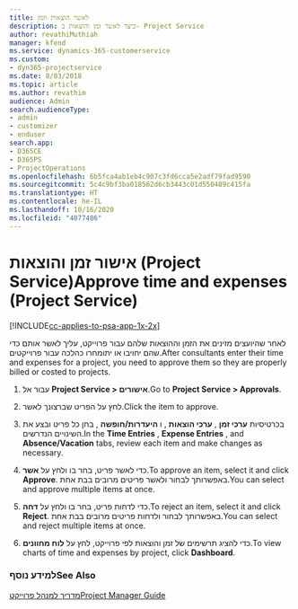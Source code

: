 ```yaml
---
title: לאשר הוצאות וזמן
description: כיצד לאשר זמן והוצאות ב- Project Service
author: revathiMuthiah
manager: kfend
ms.service: dynamics-365-customerservice
ms.custom:
- dyn365-projectservice
ms.date: 8/03/2018
ms.topic: article
ms.author: revathim
audience: Admin
search.audienceType:
- admin
- customizer
- enduser
search.app:
- D365CE
- D365PS
- ProjectOperations
ms.openlocfilehash: 6b5fca4ab1eb4c907c3fd6cca5e2adf79fad9590
ms.sourcegitcommit: 5c4c9bf3ba018562d6cb3443c01d550489c415fa
ms.translationtype: HT
ms.contentlocale: he-IL
ms.lasthandoff: 10/16/2020
ms.locfileid: "4077486"
---
```

# <a name="approve-time-and-expenses-project-service"></a><span data-ttu-id="915c2-103">אישור זמן והוצאות (Project Service)</span><span class="sxs-lookup"><span data-stu-id="915c2-103">Approve time and expenses (Project Service)</span></span>

[!INCLUDE[cc-applies-to-psa-app-1x-2x](../includes/cc-applies-to-psa-app-1x-2x.md)]

<span data-ttu-id="915c2-104">לאחר שהיועצים מזינים את הזמן וההוצאות שלהם עבור פרוייקט, עליך לאשר אותם כדי שהם יחויבו או יתומחרו כהלכה עבור פרוייקטים.</span><span class="sxs-lookup"><span data-stu-id="915c2-104">After consultants enter their time and expenses for a project, you need to approve them so they are properly billed or costed to projects.</span></span>  
  
1.  <span data-ttu-id="915c2-105">עבור אל **Project Service > אישורים**.</span><span class="sxs-lookup"><span data-stu-id="915c2-105">Go to **Project Service > Approvals**.</span></span>  
  
2.  <span data-ttu-id="915c2-106">לחץ על הפריט שברצונך לאשר.</span><span class="sxs-lookup"><span data-stu-id="915c2-106">Click the item to approve.</span></span>  
  
3.  <span data-ttu-id="915c2-107">בכרטיסיות **ערכי זמן** , **ערכי הוצאות** , ו **היעדרות/חופשה** , בחן כל פריט ובצע את השינויים הנדרשים.</span><span class="sxs-lookup"><span data-stu-id="915c2-107">In the **Time Entries** , **Expense Entries** , and **Absence/Vacation** tabs, review each item and make changes as necessary.</span></span>  
  
4.  <span data-ttu-id="915c2-108">כדי לאשר פריט, בחר בו ולחץ על **אשר**.</span><span class="sxs-lookup"><span data-stu-id="915c2-108">To approve an item, select it and click **Approve**.</span></span> <span data-ttu-id="915c2-109">באפשרותך לבחור ולאשר פריטים מרובים בבת אחת.</span><span class="sxs-lookup"><span data-stu-id="915c2-109">You can select and approve multiple items at once.</span></span>  
  
5.  <span data-ttu-id="915c2-110">כדי לדחות פריט, בחר בו ולחץ על **דחה**.</span><span class="sxs-lookup"><span data-stu-id="915c2-110">To reject an item, select it and click **Reject**.</span></span> <span data-ttu-id="915c2-111">באפשרותך לבחור ולדחות פריטים מרובים בבת אחת.</span><span class="sxs-lookup"><span data-stu-id="915c2-111">You can select and reject multiple items at once.</span></span>  
  
6.  <span data-ttu-id="915c2-112">כדי להציג תרשימים של זמן והוצאות לפי פרוייקט, לחץ על **לוח מחוונים**.</span><span class="sxs-lookup"><span data-stu-id="915c2-112">To view charts of time and expenses by project, click **Dashboard**.</span></span>  
  
### <a name="see-also"></a><span data-ttu-id="915c2-113">למידע נוסף</span><span class="sxs-lookup"><span data-stu-id="915c2-113">See Also</span></span>  
 [<span data-ttu-id="915c2-114">מדריך למנהל פרוייקט</span><span class="sxs-lookup"><span data-stu-id="915c2-114">Project Manager Guide</span></span>](../psa/project-manager-guide.md)
